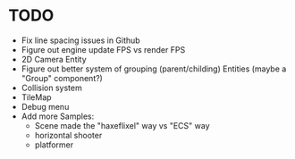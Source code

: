 # TODO

* Fix line spacing issues in Github
* Figure out engine update FPS vs render FPS
* 2D Camera Entity
* Figure out better system of grouping (parent/childing) Entities (maybe a "Group" component?)
* Collision system
* TileMap
* Debug menu
* Add more Samples:
    * Scene made the "haxeflixel" way vs "ECS" way
    * horizontal shooter
    * platformer
